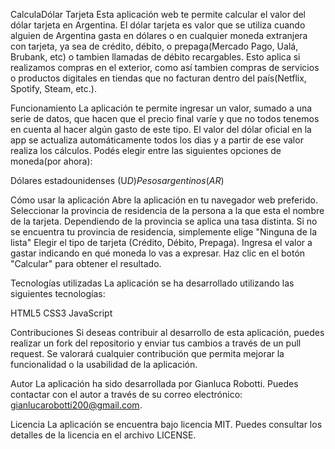 CalculaDólar Tarjeta
Esta aplicación web te permite calcular el valor del dólar tarjeta en Argentina. El dólar tarjeta es valor que se utiliza cuando alguien de Argentina gasta en dólares o en cualquier moneda extranjera con tarjeta, ya sea de crédito, débito, o prepaga(Mercado Pago, Ualá, Brubank, etc) o tambien llamadas de débito recargables. Esto aplica si realizamos compras en el exterior, como así tambien compras de servicios o productos digitales en tiendas que no facturan dentro del país(Netflix, Spotify, Steam, etc.).

Funcionamiento
La aplicación te permite ingresar un valor, sumado a una serie de datos, que hacen que el precio final varíe y que no todos tenemos en cuenta al hacer algún gasto de este tipo. El valor del dólar oficial en la app se actualiza automáticamente todos los dias y a partir de ese valor realiza los cálculos. Podés elegir entre las siguientes opciones de moneda(por ahora):

Dólares estadounidenses (U$D)
Pesos argentinos (AR$)

Cómo usar la aplicación
Abre la aplicación en tu navegador web preferido.
Seleccionar la provincia de residencia de la persona a la que esta el nombre de la tarjeta. Dependiendo de la provincia se aplica una tasa distinta. Si no se encuentra tu provincia de residencia, simplemente elige "Ninguna de la lista"
Elegir el tipo de tarjeta (Crédito, Débito, Prepaga).
Ingresa el valor a gastar indicando en qué moneda lo vas a expresar.
Haz clic en el botón "Calcular" para obtener el resultado.

Tecnologías utilizadas
La aplicación se ha desarrollado utilizando las siguientes tecnologías:

HTML5
CSS3
JavaScript

Contribuciones
Si deseas contribuir al desarrollo de esta aplicación, puedes realizar un fork del repositorio y enviar tus cambios a través de un pull request. Se valorará cualquier contribución que permita mejorar la funcionalidad o la usabilidad de la aplicación.

Autor
La aplicación ha sido desarrollada por Gianluca Robotti. Puedes contactar con el autor a través de su correo electrónico: gianlucarobotti200@gmail.com.

Licencia
La aplicación se encuentra bajo licencia MIT. Puedes consultar los detalles de la licencia en el archivo LICENSE.
